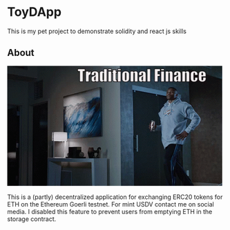 # ToyDApp
This is my pet project to demonstrate solidity and react js skills
## About

<img src='defi.gif' height="278" width="498" />

This is a (partly) decentralized application for exchanging ERC20 tokens for ETH on the Ethereum Goerli testnet. For mint USDV contact me on social media. I disabled this feature to prevent users from emptying ETH in the storage contract.
